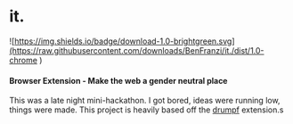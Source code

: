 # it.
![https://img.shields.io/badge/download-1.0-brightgreen.svg](https://raw.githubusercontent.com/downloads/BenFranzi/it./dist/1.0-chrome
)
#### Browser Extension - Make the web a gender neutral place

This was a late night mini-hackathon. I got bored, ideas were running low, things were made. This project is heavily based off the [drumpf](https://chrome.google.com/webstore/detail/drumpfinator/hcimhbfpiofdihhdnofbdlhjcmjopilp
) extension.s
